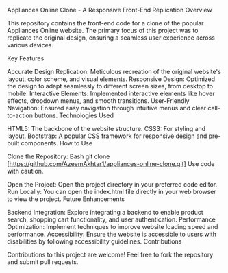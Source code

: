 Appliances Online Clone - A Responsive Front-End Replication
Overview

This repository contains the front-end code for a clone of the popular Appliances Online website. The primary focus of this project was to replicate the original design, ensuring a seamless user experience across various devices.

Key Features

Accurate Design Replication: Meticulous recreation of the original website's layout, color scheme, and visual elements.
Responsive Design: Optimized the design to adapt seamlessly to different screen sizes, from desktop to mobile.
Interactive Elements: Implemented interactive elements like hover effects, dropdown menus, and smooth transitions.
User-Friendly Navigation: Ensured easy navigation through intuitive menus and clear call-to-action buttons.
Technologies Used

HTML5: The backbone of the website structure.
CSS3: For styling and layout.
Bootstrap: A popular CSS framework for responsive design and pre-built components.
How to Use

Clone the Repository:
Bash
git clone [https://github.com/AzeemAkhtar1/appliances-online-clone.git]
Use code with caution.

Open the Project: Open the project directory in your preferred code editor.
Run Locally: You can open the index.html file directly in your web browser to view the project.
Future Enhancements

Backend Integration: Explore integrating a backend to enable product search, shopping cart functionality, and user authentication.
Performance Optimization: Implement techniques to improve website loading speed and performance.
Accessibility: Ensure the website is accessible to users with disabilities by following accessibility guidelines.
Contributions

Contributions to this project are welcome! Feel free to fork the repository and submit pull requests.
